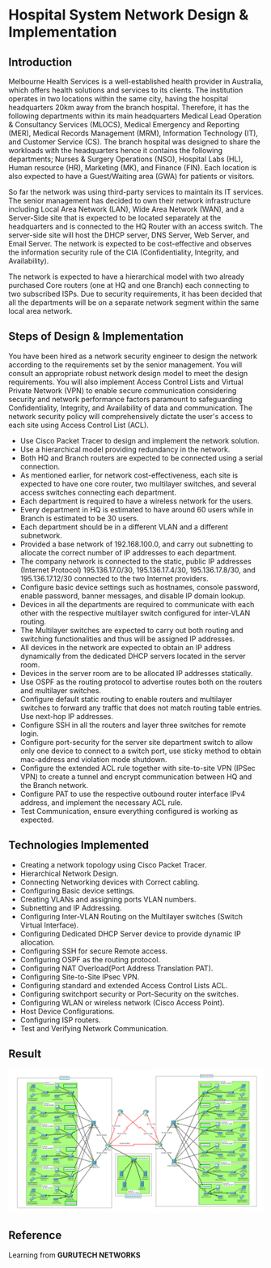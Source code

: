 # Hospital System Network Design & Implementation
<h2>Introduction</h2>
<p>Melbourne Health Services is a well-established health provider in Australia, which offers health solutions and services to its clients. The institution operates in two locations within the same city, having the hospital headquarters 20km away from the branch hospital. Therefore, it has the following departments within its main headquarters Medical Lead Operation & Consultancy Services (MLOCS), Medical Emergency and Reporting (MER), Medical Records Management (MRM), Information Technology (IT), and Customer Service (CS). The branch hospital was designed to share the workloads with the headquarters hence it contains the following departments; Nurses & Surgery Operations (NSO), Hospital Labs (HL), Human resource (HR), Marketing (MK), and Finance (FIN). Each location is also expected to have a Guest/Waiting area (GWA) for patients or visitors.

So far the network was using third-party services to maintain its IT services. The senior management has decided to own their network infrastructure including Local Area Network (LAN), Wide Area Network (WAN), and a Server-Side site that is expected to be located separately at the headquarters and is connected to the HQ Router with an access switch. The server-side site will host the DHCP server, DNS Server, Web Server, and Email Server. The network is expected to be cost-effective and observes the information security rule of the CIA (Confidentiality, Integrity, and Availability).

The network is expected to have a hierarchical model with two already purchased Core routers (one at HQ and one Branch) each connecting to two subscribed ISPs. Due to security requirements, it has been decided that all the departments will be on a separate network segment within the same local area network.
</p>

<h2>Steps of Design & Implementation</h2>
 <p>You have been hired as a network security engineer to design the network according to the requirements set by the senior management. You will consult an appropriate robust network design model to meet the design requirements. You will also implement Access Control Lists and Virtual Private Network (VPN) to enable secure communication considering security and network performance factors paramount to safeguarding Confidentiality, Integrity, and Availability of data and communication. The network security policy will comprehensively dictate the user's access to each site using Access Control List (ACL).</p>
 
* Use Cisco Packet Tracer to design and implement the network solution.
* Use a hierarchical model providing redundancy in the network.
* Both HQ and Branch routers are expected to be connected using a serial connection.
* As mentioned earlier, for network cost-effectiveness, each site is expected to have one core router, two multilayer switches, and several access switches connecting each department.
* Each department is required to have a wireless network for the users.
* Every department in HQ is estimated to have around 60 users while in Branch is estimated to be 30 users.
* Each department should be in a different VLAN and a different subnetwork.
* Provided a base network of 192.168.100.0, and carry out subnetting to allocate the correct number of IP addresses to each department.
* The company network is connected to the static, public IP addresses (Internet Protocol) 195.136.17.0/30, 195.136.17.4/30, 195.136.17.8/30, and 195.136.17.12/30 connected to the two Internet providers.
* Configure basic device settings such as hostnames, console password, enable password, banner messages, and disable IP domain lookup.
* Devices in all the departments are required to communicate with each other with the respective multilayer switch configured for inter-VLAN routing.
* The Multilayer switches are expected to carry out both routing and switching functionalities and thus will be assigned IP addresses.
* All devices in the network are expected to obtain an IP address dynamically from the dedicated DHCP servers located in the server room.
* Devices in the server room are to be allocated IP addresses statically.
* Use OSPF as the routing protocol to advertise routes both on the routers and multilayer switches.
* Configure default static routing to enable routers and multilayer switches to forward any traffic that does not match routing table entries. Use next-hop IP addresses.
* Configure SSH in all the routers and layer three switches for remote login.
* Configure port-security for the server site department switch to allow only one device to connect to a switch port, use sticky method to obtain mac-address and violation mode shutdown.
* Configure the extended ACL rule together with site-to-site VPN (IPSec VPN) to create a tunnel and encrypt communication between HQ and the Branch network.
* Configure PAT to use the respective outbound router interface IPv4 address, and implement the necessary ACL rule.
* Test Communication, ensure everything configured is working as expected.

<h2>Technologies Implemented</h2>

* Creating a network topology using Cisco Packet Tracer.
* Hierarchical Network Design.
* Connecting Networking devices with Correct cabling.
* Configuring Basic device settings.
* Creating VLANs and assigning ports VLAN numbers.
* Subnetting and IP Addressing.
* Configuring Inter-VLAN Routing on the Multilayer switches (Switch Virtual Interface).
* Configuring Dedicated DHCP Server device to provide dynamic IP allocation.
* Configuring SSH for secure Remote access.
* Configuring OSPF as the routing protocol.
* Configuring NAT Overload(Port Address Translation PAT).
* Configuring Site-to-Site IPsec VPN.
* Configuring standard and extended Access Control Lists ACL.
* Configuring switchport security or Port-Security on the switches.
* Configuring WLAN or wireless network (Cisco Access Point).
* Host Device Configurations.
* Configuring ISP routers.
* Test and Verifying Network Communication.


<h2>Result</h2>
<img src="https://github.com/Jackiedee1223/image-repos/blob/main/HospitalSystem.png">

<h2>Reference</h2>
<p>Learning from <b>GURUTECH NETWORKS</b> </p>

